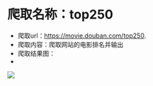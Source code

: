 
# 爬取名称：top250

- 爬取url：https://movie.douban.com/top250.
- 爬取内容：爬取网站的电影排名并输出
- 爬取结果图：
- 
![](http://paxd6g86d.bkt.clouddn.com/image/jpg/top250.png%28Z%7BG8__1%7BRA2YOZ_CE8_7ZK.png)